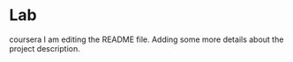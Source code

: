 # Lab
coursera
I am editing the README file. Adding some more details about the project description.
